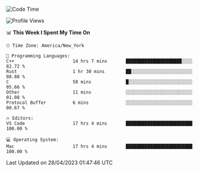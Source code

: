 <!--START_SECTION:waka-->
![Code Time](http://img.shields.io/badge/Code%20Time-355%20hrs%2049%20mins-blue)

![Profile Views](http://img.shields.io/badge/Profile%20Views-47-blue)

📊 **This Week I Spent My Time On** 

```text
🕑︎ Time Zone: America/New_York

💬 Programming Languages: 
C++                      14 hrs 7 mins       █████████████████████░░░░   82.72 % 
Rust                     1 hr 30 mins        ██░░░░░░░░░░░░░░░░░░░░░░░   08.88 % 
C                        58 mins             █░░░░░░░░░░░░░░░░░░░░░░░░   05.66 % 
Other                    11 mins             ░░░░░░░░░░░░░░░░░░░░░░░░░   01.08 % 
Protocol Buffer          6 mins              ░░░░░░░░░░░░░░░░░░░░░░░░░   00.67 % 

🔥 Editors: 
VS Code                  17 hrs 4 mins       █████████████████████████   100.00 % 

💻 Operating System: 
Mac                      17 hrs 4 mins       █████████████████████████   100.00 % 
```


 Last Updated on 28/04/2023 01:47:46 UTC
<!--END_SECTION:waka-->
